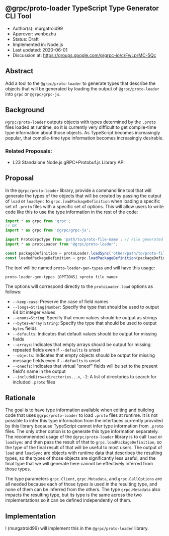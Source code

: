 @grpc/proto-loader TypeScript Type Generator CLI Tool
----
* Author(s): murgatroid99
* Approver: wenbozhu
* Status: Draft
* Implemented in: Node.js
* Last updated: 2020-06-01
* Discussion at: https://groups.google.com/g/grpc-io/c/FwLprMC-5Qc

## Abstract

Add a tool to the `@grpc/proto-loader` to generate types that describe the objects that will be generated by loading the output of `@grpc/proto-loader` into `grpc` or `@grpc/grpc-js`.

## Background

`@grpc/proto-loader` outputs objects with types determined by the `.proto` files loaded at runtime, so it is currently very difficult to get compile-time type information about those objects. As TypeScript becomes increasingly popular, that compile-time type information becomes increasingly desirable.


### Related Proposals: 
* L23 Standalone Node.js gRPC+Protobuf.js Library API

## Proposal

In the `@grpc/proto-loader` library, provide a command line tool that will generate the types of the objects that will be created by passing the output of `load` or `loadSync` to `grpc.loadPackageDefinition` when loading a specific set of `.proto` files with a specific set of options. This will allow users to write code like this to use the type information in the rest of the code:

```ts
import * as grpc from 'grpc';
// OR 
import * as grpc from '@grpc/grpc-js';

import ProtoGrpcType from 'path/to/proto-file-name'; // File generated by the tool is path/to/proto-file-name.d.ts
import * as protoLoader from '@grpc/proto-loader';

const packageDefinition = protoLoader.loadSync('other/path/to/proto-file-name.proto', options);
const loadedPackageDefinition = grpc.loadPackageDefinition(packageDefinition) as ProtoGrpcType<grpc.Client, grpc.CallOptions>; // How the types will be used
```

The tool will be named `proto-loader-gen-types` and will have this usage:

```
proto-loader-gen-types [OPTIONS] <proto file name>
```

The options will correspond directly to the `protoLoader.load` options as follows:

 - `--keep-case`: Preserve the case of field names
 - `--longs=String|Number`: Specify the type that should be used to output 64 bit integer values
 - `--enums=String`: Specify that enum values should be output as strings
 - `--bytes=Array|String`: Specify the type that should be used to output `bytes` fields
 - `--defaults`: Indicates that default values should be output for missing fields
 - `--arrays`: Indicates that empty arrays should be output for missing repeated fields even if `--defaults` is unset
 - `--objects`: Indicates that empty objects should be output for missing message fields even if `--defaults` is unset
 - `--oneofs`: Indicates that virtual "oneof" fields will be set to the present field's name in the output
 - `--includeDirs=<directories...>`, `-I`: A list of directories to search for included `.proto` files

## Rationale

The goal is to have type information available when editing and building code that uses `@grpc/proto-loader` to load `.proto` files at runtime. It is not possible to infer this type information from the interfaces currently provided by this library because TypeScript cannot infer type information from `.proto` files. The only other option is to generate this type information separately. The recommended usage of the `@grpc/proto-loader` library is to call `load` or `loadSync` and then pass the result of that to `grpc.loadPackageDefinition`, so the type of the final result of that will be useful to most users. The output of `load` and `loadSync` are objects with runtime data that describes the resulting types, so the types of those objects are significantly less useful, and the final type that we will generate here cannot be effectively inferred from those types.

The type parameters `grpc.Client`, `grpc.Metadata`, and `grpc.CallOptions` are all needed because each of those types is used in the resulting type, and none of them can be inferred from the others. The type `grpc.Metadata` also impacts the resulting type, but its type is the same across the two implementations so it can be defined independently of them.


## Implementation

I (murgatroid99) will implement this in the `@grpc/proto-loader` library.
